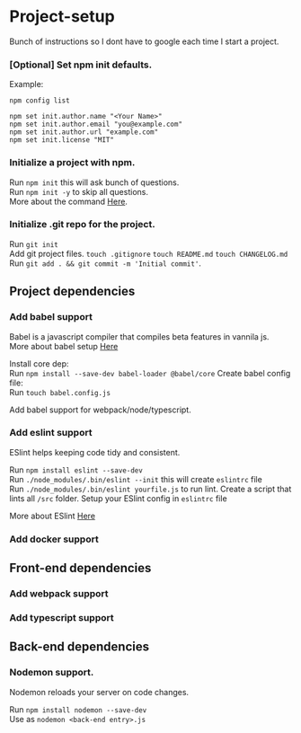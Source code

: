# Project-setup
Bunch of instructions so I dont have to google each time I start a project.

### [Optional] Set npm init defaults.
Example:
```
npm config list  
  
npm set init.author.name "<Your Name>"  
npm set init.author.email "you@example.com"  
npm set init.author.url "example.com"  
npm set init.license "MIT"  
```

### Initialize a project with npm.
Run `npm init` this will ask bunch of questions.  
Run `npm init -y` to skip all questions.  
More about the command [Here](https://docs.npmjs.com/cli/v8/commands/npm-init).  

### Initialize .git repo for the project.
Run `git init`  
Add git project files.
`touch .gitignore`
`touch README.md`
`touch CHANGELOG.md`
Run `git add . && git commit -m 'Initial commit'`.  

## Project dependencies
### Add babel support
Babel is a javascript compiler that compiles beta features in vannila js.  
More about babel setup [Here](https://babeljs.io/)
  
Install core dep:  
Run `npm install --save-dev babel-loader @babel/core` 
Create babel config file:  
Run `touch babel.config.js`  

Add babel support for webpack/node/typescript.

### Add eslint support
ESlint helps keeping code tidy and consistent.  

Run `npm install eslint --save-dev`  
Run `./node_modules/.bin/eslint --init` this will create `eslintrc` file  
Run `./node_modules/.bin/eslint yourfile.js` to run lint. Create a script that lints all `/src` folder.
Setup your ESlint config in `eslintrc` file  

More about ESlint [Here](https://eslint.org/docs/user-guide/getting-started)
### Add docker support

## Front-end dependencies
### Add webpack support
### Add typescript support

## Back-end dependencies
### Nodemon support.
Nodemon reloads your server on code changes.

Run `npm install nodemon --save-dev`  
Use as `nodemon <back-end entry>.js`  

